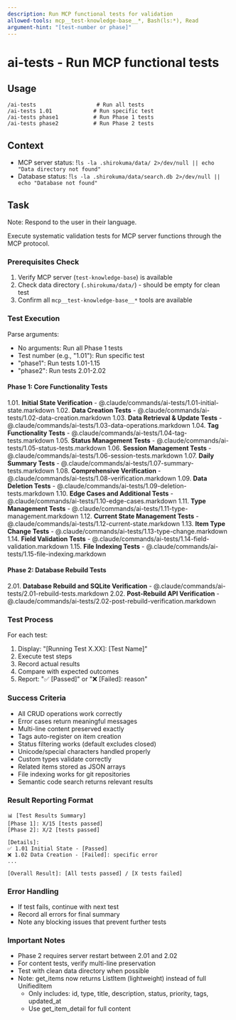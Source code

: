```yaml
---
description: Run MCP functional tests for validation
allowed-tools: mcp__test-knowledge-base__*, Bash(ls:*), Read
argument-hint: "[test-number or phase]"
---
```


# ai-tests - Run MCP functional tests

## Usage
```
/ai-tests                   # Run all tests
/ai-tests 1.01             # Run specific test
/ai-tests phase1           # Run Phase 1 tests
/ai-tests phase2           # Run Phase 2 tests
```

## Context
- MCP server status: !`ls -la .shirokuma/data/ 2>/dev/null || echo "Data directory not found"`
- Database status: !`ls -la .shirokuma/data/search.db 2>/dev/null || echo "Database not found"`

## Task

Note: Respond to the user in their language.

Execute systematic validation tests for MCP server functions through the MCP protocol.

### Prerequisites Check
1. Verify MCP server (`test-knowledge-base`) is available
2. Check data directory (`.shirokuma/data/`) - should be empty for clean test
3. Confirm all `mcp__test-knowledge-base__*` tools are available

### Test Execution

Parse arguments:
- No arguments: Run all Phase 1 tests
- Test number (e.g., "1.01"): Run specific test
- "phase1": Run tests 1.01-1.15
- "phase2": Run tests 2.01-2.02

#### Phase 1: Core Functionality Tests
1.01. **Initial State Verification** - @.claude/commands/ai-tests/1.01-initial-state.markdown
1.02. **Data Creation Tests** - @.claude/commands/ai-tests/1.02-data-creation.markdown
1.03. **Data Retrieval & Update Tests** - @.claude/commands/ai-tests/1.03-data-operations.markdown
1.04. **Tag Functionality Tests** - @.claude/commands/ai-tests/1.04-tag-tests.markdown
1.05. **Status Management Tests** - @.claude/commands/ai-tests/1.05-status-tests.markdown
1.06. **Session Management Tests** - @.claude/commands/ai-tests/1.06-session-tests.markdown
1.07. **Daily Summary Tests** - @.claude/commands/ai-tests/1.07-summary-tests.markdown
1.08. **Comprehensive Verification** - @.claude/commands/ai-tests/1.08-verification.markdown
1.09. **Data Deletion Tests** - @.claude/commands/ai-tests/1.09-deletion-tests.markdown
1.10. **Edge Cases and Additional Tests** - @.claude/commands/ai-tests/1.10-edge-cases.markdown
1.11. **Type Management Tests** - @.claude/commands/ai-tests/1.11-type-management.markdown
1.12. **Current State Management Tests** - @.claude/commands/ai-tests/1.12-current-state.markdown
1.13. **Item Type Change Tests** - @.claude/commands/ai-tests/1.13-type-change.markdown
1.14. **Field Validation Tests** - @.claude/commands/ai-tests/1.14-field-validation.markdown
1.15. **File Indexing Tests** - @.claude/commands/ai-tests/1.15-file-indexing.markdown

#### Phase 2: Database Rebuild Tests
2.01. **Database Rebuild and SQLite Verification** - @.claude/commands/ai-tests/2.01-rebuild-tests.markdown
2.02. **Post-Rebuild API Verification** - @.claude/commands/ai-tests/2.02-post-rebuild-verification.markdown

### Test Process
For each test:
1. Display: "[Running Test X.XX]: [Test Name]"
2. Execute test steps
3. Record actual results
4. Compare with expected outcomes
5. Report: "✅ [Passed]" or "❌ [Failed]: reason"

### Success Criteria
- All CRUD operations work correctly
- Error cases return meaningful messages
- Multi-line content preserved exactly
- Tags auto-register on item creation
- Status filtering works (default excludes closed)
- Unicode/special characters handled properly
- Custom types validate correctly
- Related items stored as JSON arrays
- File indexing works for git repositories
- Semantic code search returns relevant results

### Result Reporting Format
```
📊 [Test Results Summary]
[Phase 1]: X/15 [tests passed]
[Phase 2]: X/2 [tests passed]

[Details]:
✅ 1.01 Initial State - [Passed]
❌ 1.02 Data Creation - [Failed]: specific error
...

[Overall Result]: [All tests passed] / [X tests failed]
```

### Error Handling
- If test fails, continue with next test
- Record all errors for final summary
- Note any blocking issues that prevent further tests

### Important Notes
- Phase 2 requires server restart between 2.01 and 2.02
- For content tests, verify multi-line preservation
- Test with clean data directory when possible
- Note: get_items now returns ListItem (lightweight) instead of full UnifiedItem
  - Only includes: id, type, title, description, status, priority, tags, updated_at
  - Use get_item_detail for full content